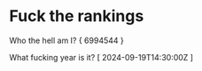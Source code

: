 # Fuck the rankings

Who the hell am I?
{ 6994544 }

What fucking year is it?
[ 2024-09-19T14:30:00Z ]
